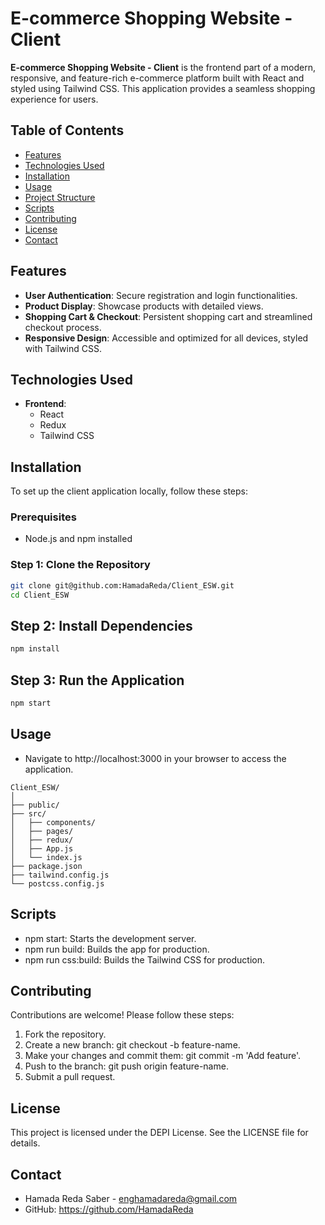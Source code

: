 # E-commerce Shopping Website - Client

**E-commerce Shopping Website - Client** is the frontend part of a modern, responsive, and feature-rich e-commerce platform built with React and styled using Tailwind CSS. This application provides a seamless shopping experience for users.

## Table of Contents

- [Features](#features)
- [Technologies Used](#technologies-used)
- [Installation](#installation)
- [Usage](#usage)
- [Project Structure](#project-structure)
- [Scripts](#scripts)
- [Contributing](#contributing)
- [License](#license)
- [Contact](#contact)

## Features

- **User Authentication**: Secure registration and login functionalities.
- **Product Display**: Showcase products with detailed views.
- **Shopping Cart & Checkout**: Persistent shopping cart and streamlined checkout process.
- **Responsive Design**: Accessible and optimized for all devices, styled with Tailwind CSS.

## Technologies Used

- **Frontend**: 
  - React
  - Redux
  - Tailwind CSS

## Installation

To set up the client application locally, follow these steps:

### Prerequisites

- Node.js and npm installed

### Step 1: Clone the Repository

```bash
git clone git@github.com:HamadaReda/Client_ESW.git
cd Client_ESW
```

## Step 2: Install Dependencies

```bash
npm install
```

## Step 3: Run the Application

```bash
npm start
```

## Usage

- Navigate to http://localhost:3000 in your browser to access the application.

```plaintext
Client_ESW/
│
├── public/
├── src/
│   ├── components/
│   ├── pages/
│   ├── redux/
│   ├── App.js
│   └── index.js
├── package.json
├── tailwind.config.js
└── postcss.config.js
```

## Scripts

- npm start: Starts the development server.
- npm run build: Builds the app for production.
- npm run css:build: Builds the Tailwind CSS for production.

## Contributing

Contributions are welcome! Please follow these steps:

1. Fork the repository.
2. Create a new branch: git checkout -b feature-name.
3. Make your changes and commit them: git commit -m 'Add feature'.
4. Push to the branch: git push origin feature-name.
5. Submit a pull request.

## License

This project is licensed under the DEPI License. See the LICENSE file for details.

## Contact

- Hamada Reda Saber - enghamadareda@gmail.com
- GitHub: https://github.com/HamadaReda
